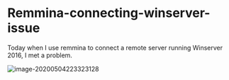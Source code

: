 # Remmina-connecting-winserver-issue

Today when I use remmina to connect a remote server running Winserver 2016, I met a problem. 

![image-20200504223323128](/home/jht/.config/Typora/typora-user-images/image-20200504223323128.png)